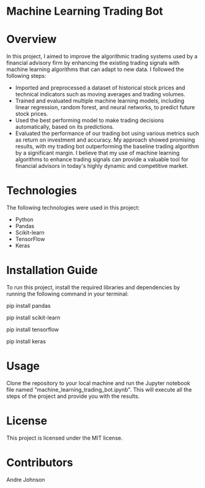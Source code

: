 # Machine Learning Trading Bot

# Overview
In this project, I aimed to improve the algorithmic trading systems used by a financial advisory firm by enhancing the existing trading signals with machine learning algorithms that can adapt to new data. I followed the following steps:
* Imported and preprocessed a dataset of historical stock prices and technical indicators such as moving averages and trading volumes.
* Trained and evaluated multiple machine learning models, including linear regression, random forest, and neural networks, to predict future stock prices.
* Used the best performing model to make trading decisions automatically, based on its predictions.
* Evaluated the performance of our trading bot using various metrics such as return on investment and accuracy.
My approach showed promising results, with my trading bot outperforming the baseline trading algorithm by a significant margin. I believe that my use of machine learning algorithms to enhance trading signals can provide a valuable tool for financial advisors in today's highly dynamic and competitive market.

# Technologies
The following technologies were used in this project:
* Python
* Pandas
* Scikit-learn
* TensorFlow
* Keras

# Installation Guide
To run this project, install the required libraries and dependencies by running the following command in your terminal:

pip install pandas 

pip install scikit-learn 

pip install tensorflow

pip install keras

# Usage
Clone the repository to your local machine and run the Jupyter notebook file named "machine_learning_trading_bot.ipynb". This will execute all the steps of the project and provide you with the results.

# License
This project is licensed under the MIT license.

# Contributors
 Andre Johnson
